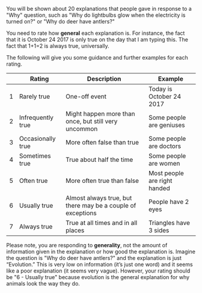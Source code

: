 You will be shown about 20 explanations that people gave in response to a "Why" question, such as "Why do lightbulbs glow when the electricity is turned on?" or "Why do deer have antlers?"

You need to rate how **general** each explanation is. For instance, the fact that it is October 24 2017 is only true on the day that I am typing this. The fact that 1+1=2 is always true, universally. 

The following will give you some guidance and further examples for each rating. 

| | Rating | Description | Example |
| --- | --- | --- | --- | 
| 1 | Rarely true | One-off event | Today is October 24 2017 |
| 2 | Infrequently true | Might happen more than once, but still very uncommon | Some people are geniuses |
| 3 | Occasionally true | More often false than true | Some people are doctors |
| 4 | Sometimes true | True about half the time | Some people are women |
| 5 | Often true | More often true than false | Most people are right handed |
| 6 | Usually true | Almost always true, but there may be a couple of exceptions | People have 2 eyes |
| 7 | Always true | True at all times and in all places | Triangles have 3 sides |

Please note, you are responding to **generality**, not the amount of information given in the explanation or how good the explanation is. Imagine the question is "Why do deer have antlers?" and the explanation is just “Evolution.” This is very low on information (it’s just one word) and it seems like a poor explanation (it seems very vague). However, your rating should be "6 - Usually true" because evolution is the general explanation for why animals look the way they do.
